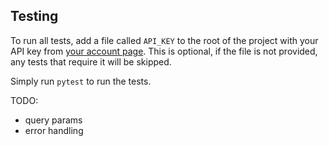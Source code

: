 ## Testing

To run all tests, add a file called `API_KEY` to the root of the project with your API key from 
[your account page](https://the-one-api.dev/account). This is optional, if the file is not provided, any tests that
require it will be skipped. 

Simply run `pytest` to run the tests.

TODO: 
- query params
- error handling